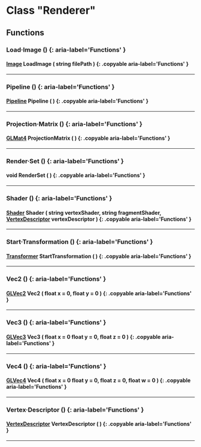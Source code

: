# Class "Renderer"

## Functions

### Load·Image () {: aria-label='Functions' }
#### [Image](Image.md) LoadImage ( string filePath ) {: .copyable aria-label='Functions' }    

___
### Pipeline () {: aria-label='Functions' }
#### [Pipeline](Pipeline.md) Pipeline ( ) {: .copyable aria-label='Functions' }

___
### Projection·Matrix () {: aria-label='Functions' }
#### [GLMat4](GLSLValue.md) ProjectionMatrix ( ) {: .copyable aria-label='Functions' }

___
### Render·Set () {: aria-label='Functions' }
#### void RenderSet ( ) {: .copyable aria-label='Functions' }

___
### Shader () {: aria-label='Functions' }
#### [Shader](Shader.md) Shader ( string vertexShader, string fragmentShader, [VertexDescriptor](VertexDescriptor.md) vertexDescriptor ) {: .copyable aria-label='Functions' }

___
### Start·Transformation () {: aria-label='Functions' }
#### [Transformer](Transformer.md) StartTransformation ( ) {: .copyable aria-label='Functions' }

___
### Vec2 () {: aria-label='Functions' }
#### [GLVec2](GLSLValue.md) Vec2 ( float x = 0, float y = 0 ) {: .copyable aria-label='Functions' }

___
### Vec3 () {: aria-label='Functions' }
#### [GLVec3](GLSLValue.md) Vec3 ( float x = 0 float y = 0, float z = 0 ) {: .copyable aria-label='Functions' }

___
### Vec4 () {: aria-label='Functions' }
#### [GLVec4](GLSLValue.md) Vec4 ( float x = 0 float y = 0, float z = 0, float w = 0 ) {: .copyable aria-label='Functions' }

___
### Vertex·Descriptor () {: aria-label='Functions' }
#### [VertexDescriptor](VertexDescriptor.md) VertexDescriptor ( ) {: .copyable aria-label='Functions' }

___
